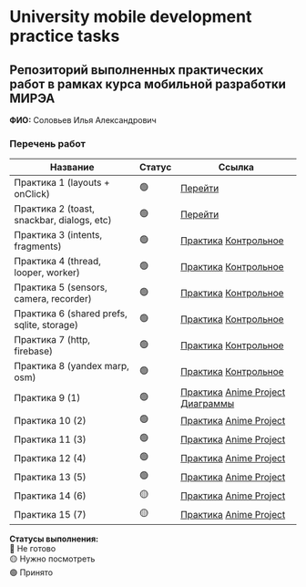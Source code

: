 # University mobile development practice tasks

## Репозиторий выполненных практических работ в рамках курса мобильной разработки МИРЭА
**ФИО:** Соловьев Илья Александрович

### Перечень работ

Название            | Статус | Ссылка
--------------------|--------|--------
Практика 1 (layouts + onClick)          |   🟢  | <a href="https://github.com/M1estere/MIREA_Mobile_Dev/tree/master/Lesson1">Перейти</a>
Практика 2 (toast, snackbar, dialogs, etc)          |   🟢  | <a href="https://github.com/M1estere/MIREA_Mobile_Dev/tree/master/Lesson2">Перейти</a>
Практика 3 (intents, fragments)          |   🟢  | <a href="https://github.com/M1estere/MIREA_Mobile_Dev/tree/master/Lesson3">Практика</a> <a href="https://github.com/M1estere/MIREA_Mobile_Dev/tree/master/MireaProject">Контрольное</a>
Практика 4 (thread, looper, worker)           |   🟢  | <a href="https://github.com/M1estere/MIREA_Mobile_Dev/tree/master/Lesson4">Практика</a> <a href="https://github.com/M1estere/MIREA_Mobile_Dev/tree/master/MireaProject">Контрольное</a>
Практика 5 (sensors, camera, recorder)          |   🟢  | <a href="https://github.com/M1estere/MIREA_Mobile_Dev/tree/master/Lesson5">Практика</a> <a href="https://github.com/M1estere/MIREA_Mobile_Dev/tree/master/MireaProject">Контрольное</a>
Практика 6 (shared prefs, sqlite, storage)          |   🟢  | <a href="https://github.com/M1estere/MIREA_Mobile_Dev/tree/master/Lesson6">Практика</a> <a href="https://github.com/M1estere/MIREA_Mobile_Dev/tree/master/MireaProject">Контрольное</a>
Практика 7 (http, firebase)           |   🟢  | <a href="https://github.com/M1estere/MIREA_Mobile_Dev/tree/master/Lesson7">Практика</a> <a href="https://github.com/M1estere/MIREA_Mobile_Dev/tree/master/MireaProject">Контрольное</a>
Практика 8 (yandex marp, osm)           |   🟢  | <a href="https://github.com/M1estere/MIREA_Mobile_Dev/tree/master/Lesson8">Практика</a> <a href="https://github.com/M1estere/MIREA_Mobile_Dev/tree/master/MireaProject">Контрольное</a>
Практика 9 (1) | 🟢 | <a href="https://github.com/M1estere/MIREA_Mobile_Dev/tree/master/Lesson9">Практика</a> <a href="https://github.com/M1estere/MIREA_Mobile_Dev/tree/master/Anime_Project">Anime Project</a> <a href="https://github.com/M1estere/MIREA_Mobile_Dev/tree/master/Anime_Project/README.md">Диаграммы</a>
Практика 10 (2) | 🟢 | <a href="https://github.com/M1estere/MIREA_Mobile_Dev/tree/master/Lesson10">Практика</a> <a href="https://github.com/M1estere/MIREA_Mobile_Dev/tree/master/Anime_Project">Anime Project</a>
Практика 11 (3) | 🟢 | <a href="https://github.com/M1estere/MIREA_Mobile_Dev/tree/master/Lesson11">Практика</a> <a href="https://github.com/M1estere/MIREA_Mobile_Dev/tree/master/Anime_Project">Anime Project</a>
Практика 12 (4) | 🟢 | <a href="https://github.com/M1estere/MIREA_Mobile_Dev/tree/master/Lesson12">Практика</a> <a href="https://github.com/M1estere/MIREA_Mobile_Dev/tree/master/Anime_Project">Anime Project</a>
Практика 13 (5) | 🟢 | <a href="https://github.com/M1estere/MIREA_Mobile_Dev/tree/master/Lesson13">Практика</a> <a href="https://github.com/M1estere/MIREA_Mobile_Dev/tree/master/Anime_Project">Anime Project</a>
Практика 14 (6) | 🟡 | <a href="https://github.com/M1estere/MIREA_Mobile_Dev/tree/master/Lesson14">Практика</a> <a href="https://github.com/M1estere/MIREA_Mobile_Dev/tree/master/Anime_Project">Anime Project</a>
Практика 15 (7) | 🟡 | <a href="https://github.com/M1estere/MIREA_Mobile_Dev/tree/master/Lesson15">Практика</a> <a href="https://github.com/M1estere/MIREA_Mobile_Dev/tree/master/Anime_Project">Anime Project</a>

**Статусы выполнения:** <br>
🔴 Не готово <br>
🟡 Нужно посмотреть <br>
🟢 Принято <br>
